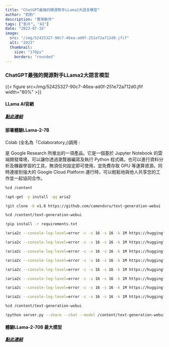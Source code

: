 ```yaml
---
title: "ChatGPT最強的開源對手LLama2大語言模型"
author: "鈞鈞"
description: "實用軟件"
tags: ["影片", "AI"]
date: "2023-07-19"
image:
  src: "/img/52425327-90c7-46ea-ad0f-251e72a712d0.jfif"
  alt: "2023"
  thumbnail:
    size: "170px"
    borders: "rounded"
---
```


### ChatGPT最強的開源對手LLama2大語言模型
{{< figure src=/img/52425327-90c7-46ea-ad0f-251e72a712d0.jfif width="80%" >}}


#### LLama AI官網

##### [點此連結](https://ai.meta.com/resources/models-and-libraries/llama/)

#### 部署體驗LLama-2-7B

Colab (全名為「Colaboratory」)調用 :

是 Google Research 所推出的一項產品。它是一個基於 Jupyter Notebook 的雲端開發環境，可以讓你透過瀏覽器編寫及執行 Python 程式碼，也可以進行資料分析及機器學習的工具，無須任何設定即可使用，並免費存取 GPU 等運算資源。同時連接到強大的 Google Cloud Platform 運行時，可以輕鬆地與他人共享您的工作並一起協同合作。




```bash
%cd /content

!apt-get -y install -qq aria2

!git clone -b v1.8 https://github.com/camenduru/text-generation-webui

%cd /content/text-generation-webui

!pip install -r requirements.txt

!aria2c --console-log-level=error -c -x 16 -s 16 -k 1M https://huggingface.co/4bit/Llama-2-7b-chat-hf/resolve/main/model-00001-of-00002.safetensors -d /content/text-generation-webui/models/Llama-2-7b-chat-hf -o model-00001-of-00002.safetensors

!aria2c --console-log-level=error -c -x 16 -s 16 -k 1M https://huggingface.co/4bit/Llama-2-7b-chat-hf/resolve/main/model-00002-of-00002.safetensors -d /content/text-generation-webui/models/Llama-2-7b-chat-hf -o model-00002-of-00002.safetensors

!aria2c --console-log-level=error -c -x 16 -s 16 -k 1M https://huggingface.co/4bit/Llama-2-7b-chat-hf/raw/main/model.safetensors.index.json -d /content/text-generation-webui/models/Llama-2-7b-chat-hf -o model.safetensors.index.json

!aria2c --console-log-level=error -c -x 16 -s 16 -k 1M https://huggingface.co/4bit/Llama-2-7b-chat-hf/raw/main/special_tokens_map.json -d /content/text-generation-webui/models/Llama-2-7b-chat-hf -o special_tokens_map.json

!aria2c --console-log-level=error -c -x 16 -s 16 -k 1M https://huggingface.co/4bit/Llama-2-7b-chat-hf/resolve/main/tokenizer.model -d /content/text-generation-webui/models/Llama-2-7b-chat-hf -o tokenizer.model

!aria2c --console-log-level=error -c -x 16 -s 16 -k 1M https://huggingface.co/4bit/Llama-2-7b-chat-hf/raw/main/tokenizer_config.json -d /content/text-generation-webui/models/Llama-2-7b-chat-hf -o tokenizer_config.json

!aria2c --console-log-level=error -c -x 16 -s 16 -k 1M https://huggingface.co/4bit/Llama-2-7b-chat-hf/raw/main/config.json -d /content/text-generation-webui/models/Llama-2-7b-chat-hf -o config.json

!aria2c --console-log-level=error -c -x 16 -s 16 -k 1M https://huggingface.co/4bit/Llama-2-7b-chat-hf/raw/main/generation_config.json -d /content/text-generation-webui/models/Llama-2-7b-chat-hf -o generation_config.json

%cd /content/text-generation-webui

!python server.py --share --chat --model /content/text-generation-webui/models/Llama-2-7b-chat-hf

```

#### 體驗LLama-2-70B 最大模型

##### [點此連結](https://huggingface.co/chat)